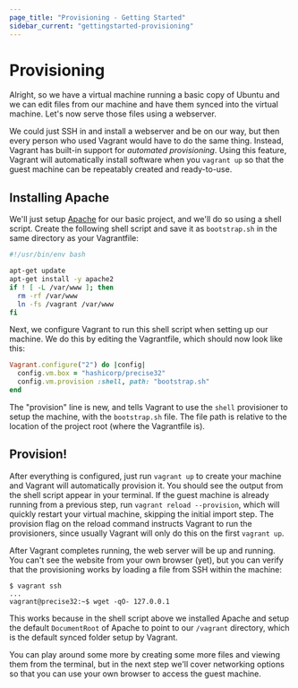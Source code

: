 ```yaml
---
page_title: "Provisioning - Getting Started"
sidebar_current: "gettingstarted-provisioning"
---
```


# Provisioning

Alright, so we have a virtual machine running a basic copy of Ubuntu and
we can edit files from our machine and have them synced into the virtual machine.
Let's now serve those files using a webserver.

We could just SSH in and install a webserver and be on our way, but then
every person who used Vagrant would have to do the same thing. Instead,
Vagrant has built-in support for _automated provisioning_. Using this
feature, Vagrant will automatically install software when you `vagrant up`
so that the guest machine can be repeatably created and ready-to-use.

## Installing Apache

We'll just setup [Apache](http://httpd.apache.org/) for our basic project,
and we'll do so using a shell script. Create the following shell script
and save it as `bootstrap.sh` in the same directory as your Vagrantfile:

```bash
#!/usr/bin/env bash

apt-get update
apt-get install -y apache2
if ! [ -L /var/www ]; then
  rm -rf /var/www
  ln -fs /vagrant /var/www
fi
```

Next, we configure Vagrant to run this shell script when setting up
our machine. We do this by editing the Vagrantfile, which should now
look like this:

```ruby
Vagrant.configure("2") do |config|
  config.vm.box = "hashicorp/precise32"
  config.vm.provision :shell, path: "bootstrap.sh"
end
```

The "provision" line is new, and tells Vagrant to use the `shell` provisioner
to setup the machine, with the `bootstrap.sh` file. The file path is relative
to the location of the project root (where the Vagrantfile is).

## Provision!

After everything is configured, just run `vagrant up` to create your
machine and Vagrant will automatically provision it. You should see
the output from the shell script appear in your terminal. If the guest
machine is already running from a previous step, run `vagrant reload --provision`,
which will quickly restart your virtual machine, skipping the initial
import step. The provision flag on the reload command instructs Vagrant to
run the provisioners, since usually Vagrant will only do this on the first
`vagrant up`.

After Vagrant completes running, the web server will be up and running.
You can't see the website from your own browser (yet), but you can verify
that the provisioning works by loading a file from SSH within the machine:

```
$ vagrant ssh
...
vagrant@precise32:~$ wget -qO- 127.0.0.1
```

This works because in the shell script above we installed Apache and
setup the default `DocumentRoot` of Apache to point to our `/vagrant`
directory, which is the default synced folder setup by Vagrant.

You can play around some more by creating some more files and viewing
them from the terminal, but in the next step we'll cover networking
options so that you can use your own browser to access the guest machine.
